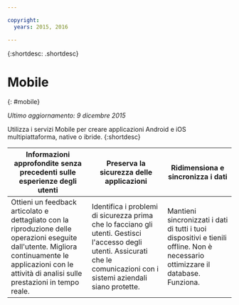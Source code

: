 ```yaml
---

copyright:
  years: 2015, 2016

---
```



{:shortdesc: .shortdesc} 

# Mobile
{: #mobile}

*Ultimo aggiornamento: 9 dicembre 2015*

Utilizza i servizi Mobile per creare applicazioni Android e iOS
multipiattaforma, native o ibride. 
{:shortdesc}


Informazioni approfondite senza precedenti sulle esperienze degli utenti | Preserva la sicurezza delle applicazioni | Ridimensiona e sincronizza i dati
---- | ---- | ----
Ottieni un feedback articolato e dettagliato con la riproduzione delle operazioni eseguite dall'utente. Migliora continuamente le applicazioni con le attività di analisi sulle prestazioni in tempo reale. | Identifica i problemi di sicurezza prima che lo facciano gli utenti. Gestisci l'accesso degli utenti. Assicurati che le comunicazioni con i sistemi aziendali siano protette. | Mantieni sincronizzati i dati di tutti i tuoi dispositivi e tienili offline. Non è necessario ottimizzare il database. Funziona.
